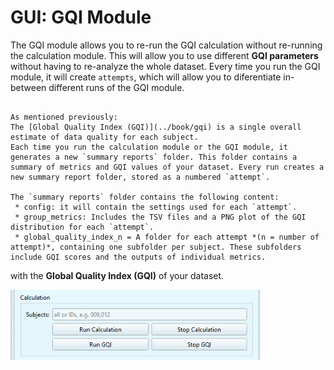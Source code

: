 # GUI: GQI Module

The GQI module allows you to re-run the GQI calculation without re-running the calculation module. This will allow you to use different **GQI parameters** without having to re-analyze the whole dataset. Every time you run the GQI module, it will create `attempts`, which will allow you to diferentiate in-between different runs of the GQI module.

```{dropdown} GQI and the Summary Reports

As mentioned previously:
The [Global Quality Index (GQI)](../book/gqi) is a single overall estimate of data quality for each subject.
Each time you run the calculation module or the GQI module, it generates a new `summary reports` folder. This folder contains a summary of metrics and GQI values of your dataset. Every run creates a new summary report folder, stored as a numbered `attempt`.

The `summary reports` folder contains the following content:
 * config: it will contain the settings used for each `attempt`.
 * group_metrics: Includes the TSV files and a PNG plot of the GQI distribution for each `attempt`.
 * global_quality_index_n = A folder for each attempt *(n = number of attempt)*, containing one subfolder per subject. These subfolders include GQI scores and the outputs of individual metrics.

```





with the **Global Quality Index (GQI)** of your dataset. 

<img src="../static/gqi/gqi_gui.png" alt="gqi_gui" width="400px" align="center">
